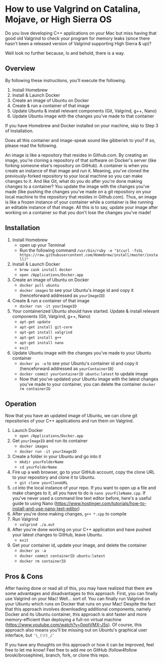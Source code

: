 # How to use Valgrind on Catalina, Mojave, or High Sierra OS

Do you love developing C++ applications on your Mac but miss having that good old Valgrind to check your program for memory leaks (since there hasn't been a released version of Valgrind supporting High Sierra & up)? 

Well look no further because, lo and behold, there is a way.

## Overview

By following these instructions, you'll execute the following.
1. Install Homebrew
2. Install & Launch Docker
3. Create an image of Ubuntu on Docker
4. Create & run a container of that image
5. Update Ubuntu & install relevant components (Git, Valgrind, g++, Nano)
6. Update Ubuntu image with the changes you've made to that container

If you have Homebrew and Docker installed on your machine, skip to Step 3 of Installation.</br>

Does all this container and image-speak sound like gibberish to you? If so, please read the following. </br>

An image is like a repository that resides in Github.com. By creating an image, you're cloning a repository of that software on Docker's server (like forking someone else's repository on GitHub).
A container is when you create an instance of that image and run it. Meaning, you've cloned the previously-forked repository to your local machine so you can make changes to it. And like Git, what do you do after you're done making changes to a container? You update the image with the changes you've made (like pushing the changes you've made on a git repository on your local machine to the repository that resides in Github.com). Thus, an image is like a frozen instance of your container while a container is like running an editable instance of that image. All this is to say, update your image after working on a container so that you don't lose the changes you've made!

## Installation

1. Install Homebrew
    - open up your Terminal
    - Run the following command `/usr/bin/ruby -e "$(curl -fsSL https://raw.githubusercontent.com/Homebrew/install/master/install)"`
2. Install & Launch Docker
    - `brew cask install docker`
    - `open /Applications/Docker.app`
3. Create an image of Ubuntu on Docker
    - `docker pull ubuntu`
    - `docker images` to see your Ubuntu's image id and copy it (henceforward addressed as `yourImageID`)
4. Create & run a container of that image
    - `docker run -it yourImageID`
5. Your containerized Ubuntu should have started. Update & install relevant components (Git, Valgrind, g++, Nano)
    - `apt-get update`
    - `apt-get install git-core`
    - `apt-get install valgrind`
    - `apt-get install g++`
    - `apt-get install nano`
    - `exit`
6. Update Ubuntu image with the changes you've made to your Ubuntu container
    - `docker ps -a` to see your Ubuntu's container id and copy it (henceforward addressed as `yourContainerID`)
    - `docker commit yourContainerID ubuntu:latest` to update image
    - Now that you've updated your Ubuntu image with the latest changes you've made to your container, you can delete the container `docker rm containerID`

## Operation

Now that you have an updated image of Ubuntu, we can clone git repositories of your C++ applications and run them on Valgrind.

1. Launch Docker
    - `open /Applications/Docker.app`
2. Get `yourImageID` and run its container
    - `docker images`
    - `docker run -it yourImageID`
3. Create a folder in your Ubuntu and go into it
    - `mkdir yourFolderName`
    - `cd yourFolderName`
4. Fire up a web browser, go to your GitHub account, copy the clone URL to your repository and clone it to Ubuntu.
    - `git clone yourCloneURL`
5. `cd` into the local instance of your repo. If you want to open up a file and make changes to it, all you have to do is `nano yourFileName.cpp`. If you've never used a command line text editor before, here's a useful guide to using Nano (https://www.hostinger.com/tutorials/how-to-install-and-use-nano-text-editor)
6. After you're done making changes, `g++ *.cpp` to compile
7. Run Valgrind
    - `valgrind ./a.out`
8. After you're done working on your C++ application and have pushed your latest changes to GitHub, leave Ubuntu.
    - `exit`
9. Get your container id, update your image, and delete the container
    - `docker ps -a`
    - `docker commit containerID ubuntu:latest`
    - `docker rm containerID`

## Pros & Cons

After having done or read all of this, you may have realized that there are some advantages and disadvantages to this approach. First, you can finally use Valgrind on your Mac! Well... sort of. You can finally run Valgrind on your Ubuntu which runs on Docker that runs on your Mac! Despite the fact that this approach involves downloading additional components, namely Docker and its Ubuntu container, this approach is alot faster and more memory-efficient than deploying a full-on virtual machine (https://www.youtube.com/watch?v=0qotVMX-J5s). Of course, this approach also means you'll be missing out on Ubuntu's graphical user interface, but `¯\_(ツ)_/¯`

If you have any thoughts on this approach or how it can be improved, feel free to let me know! Feel free to add me on GitHub (follow4follow broski/brosephine), branch, fork, or clone this repo. 

